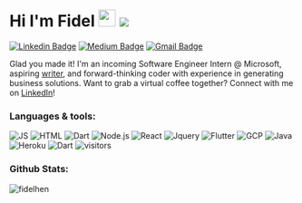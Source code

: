 # Hi I'm Fidel <img src="https://media.giphy.com/media/hvRJCLFzcasrR4ia7z/giphy.gif" width="30px"> ![](https://hit.yhype.me/github/profile?user_id=33554268)
[![Linkedin Badge](https://img.shields.io/badge/LinkedIn-0077B5?style=for-the-badge&logo=linkedin&logoColor=white)](https://www.linkedin.com/in/Fidelhen/)
[![Medium Badge](https://img.shields.io/badge/Medium-12100E?style=for-the-badge&logo=medium&logoColor=white)](https://medium.com/@Fidelhen)
[![Gmail Badge](https://img.shields.io/badge/Gmail-D14836?style=for-the-badge&logo=gmail&logoColor=white)](mailto:Fidelhen@gmail.com)

Glad you made it! I'm an incoming Software Engineer Intern @ Microsoft, aspiring [writer](https://medium.com/@fidelhen), and forward-thinking coder with experience in generating business solutions. Want to grab a virtual coffee together? Connect with me on [LinkedIn](https://www.linkedin.com/in/fidelhen/)!

### Languages & tools: ###
![JS](https://img.shields.io/badge/JavaScript-F7DF1E?style=for-the-badge&logo=javascript&logoColor=black)
![HTML](https://img.shields.io/badge/HTML5-E34F26?style=for-the-badge&logo=html5&logoColor=white)
![Dart](https://img.shields.io/badge/Dart-0175C2?style=for-the-badge&logo=dart&logoColor=white)
![Node.js](	https://img.shields.io/badge/Node.js-43853D?style=for-the-badge&logo=node.js&logoColor=white)
![React](https://img.shields.io/badge/React-20232A?style=for-the-badge&logo=react&logoColor=61DAFB)
![Jquery](https://img.shields.io/badge/jQuery-0769AD?style=for-the-badge&logo=jquery&logoColor=white)
![Flutter](https://img.shields.io/badge/Flutter-02569B?style=for-the-badge&logo=flutter&logoColor=white)
![GCP](https://img.shields.io/badge/Google_Cloud-4285F4?style=for-the-badge&logo=google-cloud&logoColor=white)
![Java](https://img.shields.io/badge/Java-ED8B00?style=for-the-badge&logo=java&logoColor=white)
![Heroku](https://img.shields.io/badge/Heroku-430098?style=for-the-badge&logo=heroku&logoColor=white)
![Dart](https://img.shields.io/badge/Dart-0175C2?style=for-the-badge&logo=dart&logoColor=white)
![visitors](https://visitor-badge.glitch.me/badge?page_id=fidelhen.fidelhen)

### Github Stats: ###
<p align="left"> <img src="https://github-readme-stats.vercel.app/api?username=fidelhen&show_icons=true&hide_title=true&hide_border=true&icon_color=faad14" alt="fidelhen" />

